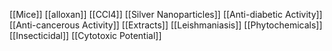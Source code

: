 [[Mice]]
[[alloxan]]
[[CCl4]]
[[Silver Nanoparticles]]
[[Anti-diabetic Activity]]
[[Anti-cancerous Activity]]
[[Extracts]]
[[Leishmaniasis]]
[[Phytochemicals]]
[[Insecticidal]]
[[Cytotoxic Potential]]
